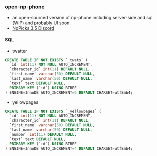 ### open-np-phone
- an open-sourced version of np-phone including server-side and sql (WIP) and probably UI soon.
- [NoPicks 3.5 Discord](https://discord.gg/QZ4XAPUVps)

#### SQL
- twatter
```sql
CREATE TABLE IF NOT EXISTS `_twats` (
  `id` int(11) NOT NULL AUTO_INCREMENT,
  `character_id` int(11) DEFAULT NULL,
  `first_name` varchar(50) DEFAULT NULL,
  `last_name` varchar(50) DEFAULT NULL,
  `text` text DEFAULT NULL,
  PRIMARY KEY (`id`) USING BTREE
) ENGINE=InnoDB AUTO_INCREMENT=6 DEFAULT CHARSET=utf8mb4;
```
- yellowpages
```sql
CREATE TABLE IF NOT EXISTS `_yellowpages` (
  `id` int(11) NOT NULL AUTO_INCREMENT,
  `character_id` int(11) DEFAULT NULL,
  `first_name` varchar(50) DEFAULT NULL,
  `last_name` varchar(50) DEFAULT NULL,
  `number` int(11) DEFAULT NULL,
  `text` text DEFAULT NULL,
  PRIMARY KEY (`id`) USING BTREE
) ENGINE=InnoDB AUTO_INCREMENT=4 DEFAULT CHARSET=utf8mb4;
```
